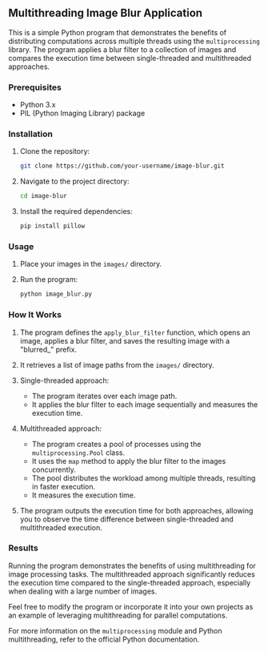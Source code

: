 ## Multithreading Image Blur Application

This is a simple Python program that demonstrates the benefits of distributing computations across multiple threads using the `multiprocessing` library. The program applies a blur filter to a collection of images and compares the execution time between single-threaded and multithreaded approaches.

### Prerequisites

- Python 3.x
- PIL (Python Imaging Library) package

### Installation

1. Clone the repository:

   ```bash
   git clone https://github.com/your-username/image-blur.git
   ```

2. Navigate to the project directory:

   ```bash
   cd image-blur
   ```

3. Install the required dependencies:

   ```bash
   pip install pillow
   ```

### Usage

1. Place your images in the `images/` directory.

2. Run the program:

   ```bash
   python image_blur.py
   ```

### How It Works

1. The program defines the `apply_blur_filter` function, which opens an image, applies a blur filter, and saves the resulting image with a "blurred_" prefix.

2. It retrieves a list of image paths from the `images/` directory.

3. Single-threaded approach:
   - The program iterates over each image path.
   - It applies the blur filter to each image sequentially and measures the execution time.

4. Multithreaded approach:
   - The program creates a pool of processes using the `multiprocessing.Pool` class.
   - It uses the `map` method to apply the blur filter to the images concurrently.
   - The pool distributes the workload among multiple threads, resulting in faster execution.
   - It measures the execution time.

5. The program outputs the execution time for both approaches, allowing you to observe the time difference between single-threaded and multithreaded execution.

### Results

Running the program demonstrates the benefits of using multithreading for image processing tasks. The multithreaded approach significantly reduces the execution time compared to the single-threaded approach, especially when dealing with a large number of images.

Feel free to modify the program or incorporate it into your own projects as an example of leveraging multithreading for parallel computations.

For more information on the `multiprocessing` module and Python multithreading, refer to the official Python documentation.
